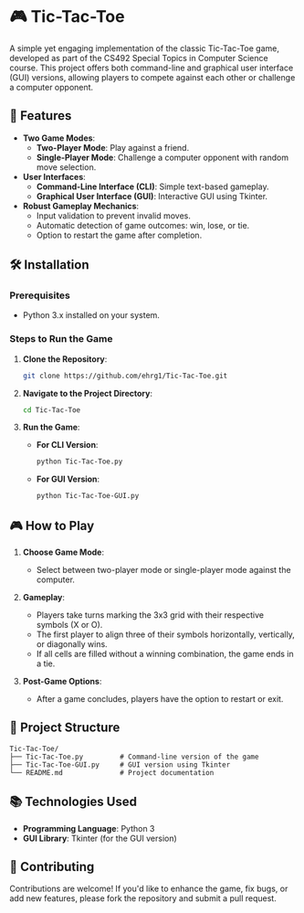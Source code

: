 
# 🎮 Tic-Tac-Toe

A simple yet engaging implementation of the classic Tic-Tac-Toe game, developed as part of the CS492 Special Topics in Computer Science course. This project offers both command-line and graphical user interface (GUI) versions, allowing players to compete against each other or challenge a computer opponent.

## 📌 Features

- **Two Game Modes**:
  - **Two-Player Mode**: Play against a friend.
  - **Single-Player Mode**: Challenge a computer opponent with random move selection.
- **User Interfaces**:
  - **Command-Line Interface (CLI)**: Simple text-based gameplay.
  - **Graphical User Interface (GUI)**: Interactive GUI using Tkinter.
- **Robust Gameplay Mechanics**:
  - Input validation to prevent invalid moves.
  - Automatic detection of game outcomes: win, lose, or tie.
  - Option to restart the game after completion.

## 🛠️ Installation

### Prerequisites

- Python 3.x installed on your system.

### Steps to Run the Game

1. **Clone the Repository**:

   ```bash
   git clone https://github.com/ehrg1/Tic-Tac-Toe.git
   ```

2. **Navigate to the Project Directory**:

   ```bash
   cd Tic-Tac-Toe
   ```

3. **Run the Game**:

   - **For CLI Version**:

     ```bash
     python Tic-Tac-Toe.py
     ```

   - **For GUI Version**:

     ```bash
     python Tic-Tac-Toe-GUI.py
     ```

## 🎮 How to Play

1. **Choose Game Mode**:
   - Select between two-player mode or single-player mode against the computer.

2. **Gameplay**:
   - Players take turns marking the 3x3 grid with their respective symbols (X or O).
   - The first player to align three of their symbols horizontally, vertically, or diagonally wins.
   - If all cells are filled without a winning combination, the game ends in a tie.

3. **Post-Game Options**:
   - After a game concludes, players have the option to restart or exit.

## 📁 Project Structure

```
Tic-Tac-Toe/
├── Tic-Tac-Toe.py         # Command-line version of the game
├── Tic-Tac-Toe-GUI.py     # GUI version using Tkinter
└── README.md              # Project documentation
```

## 📚 Technologies Used

- **Programming Language**: Python 3
- **GUI Library**: Tkinter (for the GUI version)

## 🤝 Contributing

Contributions are welcome! If you'd like to enhance the game, fix bugs, or add new features, please fork the repository and submit a pull request.


